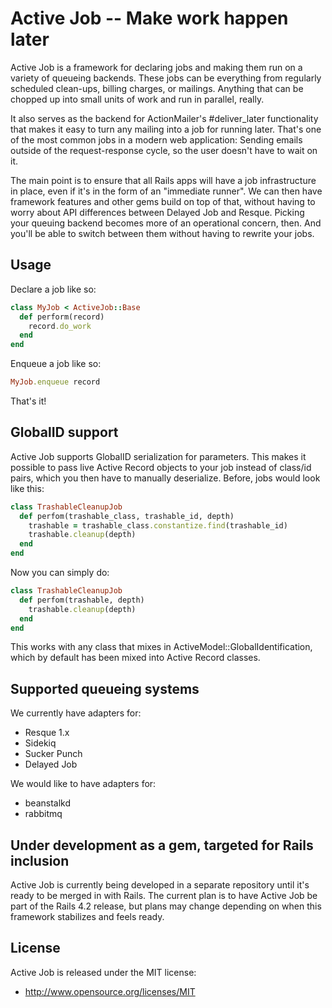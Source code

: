 # Active Job -- Make work happen later

Active Job is a framework for declaring jobs and making them run on a variety
of queueing backends. These jobs can be everything from regularly scheduled
clean-ups, billing charges, or mailings. Anything that can be chopped up into
small units of work and run in parallel, really.

It also serves as the backend for ActionMailer's #deliver_later functionality
that makes it easy to turn any mailing into a job for running later. That's
one of the most common jobs in a modern web application: Sending emails outside
of the request-response cycle, so the user doesn't have to wait on it.

The main point is to ensure that all Rails apps will have a job infrastructure
in place, even if it's in the form of an "immediate runner". We can then have
framework features and other gems build on top of that, without having to worry
about API differences between Delayed Job and Resque. Picking your queuing 
backend becomes more of an operational concern, then. And you'll be able to
switch between them without having to rewrite your jobs.


## Usage

Declare a job like so:

```ruby
class MyJob < ActiveJob::Base
  def perform(record)
    record.do_work
  end
end
```

Enqueue a job like so:

```ruby
MyJob.enqueue record
```

That's it!


## GlobalID support

Active Job supports GlobalID serialization for parameters. This makes it possible
to pass live Active Record objects to your job instead of class/id pairs, which
you then have to manually deserialize. Before, jobs would look like this:

```ruby
class TrashableCleanupJob
  def perfom(trashable_class, trashable_id, depth)
    trashable = trashable_class.constantize.find(trashable_id)
    trashable.cleanup(depth)
  end
end
```

Now you can simply do:

```ruby
class TrashableCleanupJob
  def perfom(trashable, depth)
    trashable.cleanup(depth)
  end
end
```

This works with any class that mixes in ActiveModel::GlobalIdentification, which
by default has been mixed into Active Record classes.


## Supported queueing systems

We currently have adapters for:

* Resque 1.x
* Sidekiq
* Sucker Punch
* Delayed Job

We would like to have adapters for:

* beanstalkd
* rabbitmq


## Under development as a gem, targeted for Rails inclusion

Active Job is currently being developed in a separate repository until it's
ready to be merged in with Rails. The current plan is to have Active Job
be part of the Rails 4.2 release, but plans may change depending on when
this framework stabilizes and feels ready.


## License

Active Job is released under the MIT license:

* http://www.opensource.org/licenses/MIT
